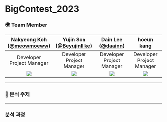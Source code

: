 # BigContest_2023

### 🌍 Team Member 
|Nakyeong Koh<br/>([@meowmoeww](https://github.com/meowmoeww))|Yujin Son <br/>([@Beyujinllike](https://github.com/Beyujinllike))|Dain Lee <br/>([@daainn](https://github.com/daainn))|hoeun kang <br/>|
|:----------:|:----------:|:----------:|:----------:|
|Developer<br/>Project Manager|Developer<br/>Project Manager|Developer<br/>Project Manager|Developer<br/>Project Manager|
|![](https://github.com/meowmoeww.png)|![](https://github.com/Beyujinllike.png)|![](https://github.com/daainn.png)|![](https://github.com/Sohi2111853.png)|

- - - 
### :musical_score: 분석 주제

- - - 

### 분석 과정 
